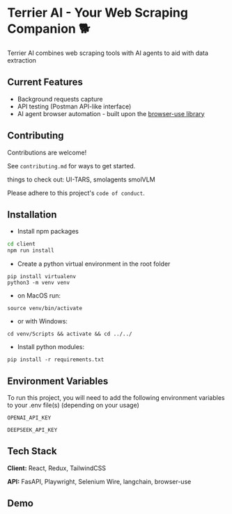 
# Terrier AI - Your Web Scraping Companion 🐕

Terrier AI combines web scraping tools with AI agents to aid with data extraction


## Current Features

- Background requests capture
- API testing (Postman API-like interface)
- AI agent browser automation - built upon the [browser-use library](https://browser-use.com/)


## Contributing

Contributions are welcome!

See `contributing.md` for ways to get started.

things to check out: UI-TARS, smolagents smolVLM

Please adhere to this project's `code of conduct`.


## Installation
- Install npm packages
```bash
cd client
npm run install
```
- Create a python virtual environment in the root folder 
```
pip install virtualenv
python3 -m venv venv
```
- on MacOS run:
```
source venv/bin/activate
```

- or with Windows:
```
cd venv/Scripts && activate && cd ../../
```

- Install python modules:
```
pip install -r requirements.txt
```
## Environment Variables

To run this project, you will need to add the following environment variables to your .env file(s) (depending on your usage)

`OPENAI_API_KEY`

`DEEPSEEK_API_KEY`


## Tech Stack

**Client:** React, Redux, TailwindCSS

**API:** FasAPI, Playwright, Selenium Wire, langchain, browser-use


## Demo


